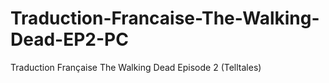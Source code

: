 Traduction-Francaise-The-Walking-Dead-EP2-PC
============================================

Traduction Française The Walking Dead Episode 2 (Telltales)